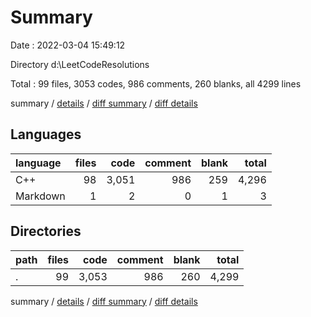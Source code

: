 # Summary

Date : 2022-03-04 15:49:12

Directory d:\LeetCodeResolutions

Total : 99 files,  3053 codes, 986 comments, 260 blanks, all 4299 lines

summary / [details](details.md) / [diff summary](diff.md) / [diff details](diff-details.md)

## Languages
| language | files | code | comment | blank | total |
| :--- | ---: | ---: | ---: | ---: | ---: |
| C++ | 98 | 3,051 | 986 | 259 | 4,296 |
| Markdown | 1 | 2 | 0 | 1 | 3 |

## Directories
| path | files | code | comment | blank | total |
| :--- | ---: | ---: | ---: | ---: | ---: |
| . | 99 | 3,053 | 986 | 260 | 4,299 |

summary / [details](details.md) / [diff summary](diff.md) / [diff details](diff-details.md)